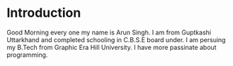 # Introduction

Good Morning every one my name is Arun Singh.
I am from Guptkashi Uttarkhand and completed schooling in C.B.S.E board under.
I am persuing my B.Tech from Graphic Era Hill University. I have more passinate about programming.
